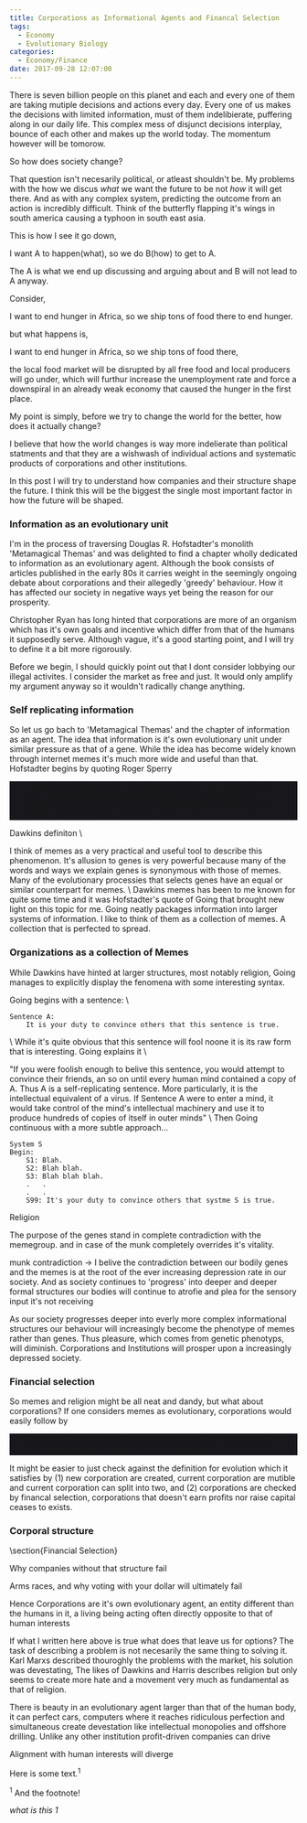 ```yaml
---
title: Corporations as Informational Agents and Financal Selection
tags:
  - Economy
  - Evolutionary Biology
categories:
  - Economy/Finance
date: 2017-09-28 12:07:00  
---
```


There is seven billion people on this planet and each and every one of them are taking mutiple decisions and actions every day.
Every one of us makes the decisions with limited information, must of them indelibierate, puffering along in our daily life.
This complex mess of disjunct decisions interplay, bounce of each other and makes up the world today. The momentum however will be tomorow.

So how does society change?

That question isn't necesarily political, or atleast shouldn't be. 
My problems with the how we discus <i>what</i> we want the future to be not <i>how</i> it will get there.
And as with any complex system, predicting the outcome from an action is incredibly difficult. Think of the butterfly flapping it's wings in south america causing a typhoon in south east asia.

This is how I see it go down,

I want A to happen(what), so we do B(how) to get to A.

The A is what we end up discussing and arguing about and B will not lead to A anyway.

Consider,

I want to end hunger in Africa, so we ship tons of food there to end hunger.

but what happens is,

I want to end hunger in Africa, so we ship tons of food there,

the local food market will be disrupted by all free food and local producers will go under,
which will furthur increase the unemployment rate and force a downspiral in an already weak economy that caused the hunger in the first place.

My point is simply, before we try to change the world for the better, how does it actually change?

I believe that how the world changes is way more indelierate than political statments and that they are a wishwash of individual actions and systematic products of corporations and other institutions.

In this post I will try to understand how companies and their structure shape the future. 
I think this will be the biggest the single most important factor in how the future will be shaped.

### Information as an evolutionary unit

I'm in the process of traversing Douglas R. Hofstadter's monolith 'Metamagical Themas' and was delighted to find a chapter wholly dedicated to information as an evolutionary agent. Although the book consists of articles published in the early 80s it carries weight in the seemingly ongoing debate about corporations and their allegedly 'greedy' behaviour. How it has affected our society in negative ways yet being the reason for our prosperity.

Christopher Ryan has long hinted that corporations are more of an organism which has it's own goals and incentive which differ from that of the humans it supposedly serve. Although vague, it's a good starting point, and I will try to define it a bit more rigorously. 

Before we begin, I should quickly point out that I dont consider lobbying our illegal activites. I consider the market as free and just. It would only amplify my argument anyway so it wouldn't radically change anything.

### Self replicating information

So let us go bach to 'Metamagical Themas' and the chapter of information as an agent.
The idea that information is it's own evolutionary unit under similar pressure as that of a gene. 
While the idea has become widely known through internet memes it's much more wide and useful than that. 
Hofstadter begins by quoting Roger Sperry

<div style="background-color: #17171c; padding-left: 30px; padding-right: 30px">
"Ideas cause ideas and help evolve new ideas.
 They interact with each other and with other mental forces in the same brain,
 in neighboring brains, and, thanks to a global communication, in far distant, foreign brains" 
 - <i>Roger Sperry</i>
</div>

Dawkins definiton
\\

I think of memes as a very practical and useful tool to describe this phenomenon. It's allusion to genes is very powerful because many of the words and ways we explain genes is synonymous with those of memes. Many of the evolutionary processies that selects genes have an equal or similar counterpart for memes. 
\\
Dawkins memes has been to me known for quite some time and it was Hofstadter's quote of Going that brought new light on this topic for me.
Going neatly packages information into larger systems of information. I like to think of them as a collection of memes. A collection that is perfected to spread. 

### Organizations as a collection of Memes

While Dawkins have hinted at larger structures, most notably religion, Going manages to explicitly display the fenomena with some interesting syntax.

Going begins with a sentence:
\\ 
```
Sentence A: 
	It is your duty to convince others that this sentence is true.
```
\\
While it's quite obvious that this sentence will fool noone it is its raw form that is interesting. Going explains it \\

"If you were foolish enough to belive this sentence, you would attempt to convince their friends, an so on until every human mind contained a copy of A. Thus A is a self-replicating sentence. More particularly, it is the intellectual equivalent of a virus. If Sentence A were to enter a mind, it would take control of the mind's intellectual machinery and use it to produce hundreds of copies of itself in outer minds"
\\
Then Going continuous with a more subtle approach...
```
System S 
Begin: 
	S1: Blah. 
	S2: Blah blah. 
	S3: Blah blah blah. 
	.   .
	.   .
	S99: It's your duty to convince others that systme S is true.

```

Religion

The purpose of the genes stand in complete contradiction with the memegroup. and in case of the
munk completely overrides it's vitality.


munk contradiction -> I belive the contradiction between our bodily genes and the memes is at the root of the ever increasing depression rate in our society. And as society continues to 'progress' into deeper and deeper formal structures our bodies will continue to atrofie and plea for the sensory input it's not receiving 

As our society progresses deeper into everly more complex informational structures our behaviour will increasingly become the phenotype of memes rather than genes. Thus pleasure, which comes from genetic phenotyps, will diminish. Corporations and Institutions will prosper upon a increasingly depressed society.

### Financial selection

So memes and religion might be all neat and dandy, but what about corporations?
If one considers memes as evolutionary, corporations would easily follow by

<div style="background-color: #17171c; padding-left: 30px; padding-right: 30px">
	if meme m is under evolutionary pressure e
    m &#8712; e  
    and
    corporation S is a set of memes  
    s = {m<sub>1</sub>, m<sub>2</sub>, ... , m<sub>n</sub>} 
    then
    s &#8712; e  
</div>

It might be easier to just check against the definition for evolution
which it satisfies by (1) new corporation are created, current corporation are mutible and current corporation can split into two, and (2) corporations are checked by financal selection, corporations that doesn't earn profits nor raise capital ceases to exists.



### Corporal structure




\section{Financial Selection}

Why companies without that structure fail

Arms races, and why voting with your dollar will ultimately fail

Hence Corporations are it's own evolutionary agent, an entity different than the humans in it,
a living being acting often directly opposite to that of human interests

If what I written here above is true what does that leave us for options?
The task of describing a problem is not necesarily the same thing to solving it.
Karl Marxs described thouroghly the problems with the market, his solution was devestating,
The likes of Dawkins and Harris describes religion but only seems to create more hate and a movement very much as fundamental as that of religion. 

There is beauty in an evolutionary agent larger than that of the human body, it can
perfect cars, computers where it reaches ridiculous perfection and simultaneous
create devestation like intellectual monopolies and offshore drilling. Unlike any other institution profit-driven companies can drive 

Alignment with human interests will diverge

Here is some text.<sup>1</sup>

<sup>1</sup> And the footnote!

<cite>what is this</cite>
<cite>1</cite>

